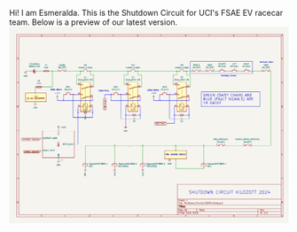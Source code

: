 Hi! I am Esmeralda. 
This is the Shutdown Circuit for UCI's FSAE EV racecar team. 
Below is a preview of our latest version. 
![alt text](image.png)